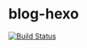 # blog-hexo

[![Build Status](https://travis-ci.com/enjoyma/blog-hexo.svg?branch=master)](https://travis-ci.com/enjoyma/blog-hexo)